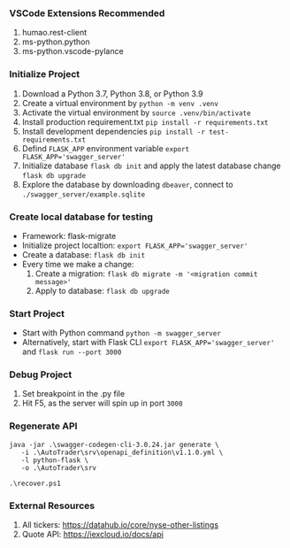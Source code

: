 ### VSCode Extensions Recommended
1. humao.rest-client
2. ms-python.python
3. ms-python.vscode-pylance

### Initialize Project
1. Download a Python 3.7, Python 3.8, or Python 3.9
2. Create a virtual environment by `python -m venv .venv`
3. Activate the virtual environment by `source .venv/bin/activate`
4. Install production requirement.txt `pip install -r requirements.txt`
5. Install development dependencies `pip install -r test-requirements.txt`
6. Defind `FLASK_APP` environment variable `export FLASK_APP='swagger_server'`
7. Initialize database `flask db init` and apply the latest database change `flask db upgrade`
8. Explore the database by downloading `dbeaver`, connect to `./swagger_server/example.sqlite`

### Create local database for testing
- Framework: flask-migrate
- Initialize project localtion: `export FLASK_APP='swagger_server'`
- Create a database: `flask db init`
- Every time we make a change:
   1. Create a migration: `flask db migrate -m '<migration commit message>'`
   2. Apply to database: `flask db upgrade`

### Start Project
- Start with Python command `python -m swagger_server`
- Alternatively, start with Flask CLI `export FLASK_APP='swagger_server'` and `flask run --port 3000`

### Debug Project
1. Set breakpoint in the .py file
2. Hit F5, as the server will spin up in port `3000`

### Regenerate API
```
java -jar .\swagger-codegen-cli-3.0.24.jar generate \
   -i .\AutoTrader\srv\openapi_definition\v1.1.0.yml \
   -l python-flask \
   -o .\AutoTrader\srv

.\recover.ps1
```

### External Resources
1. All tickers: https://datahub.io/core/nyse-other-listings
2. Quote API: https://iexcloud.io/docs/api